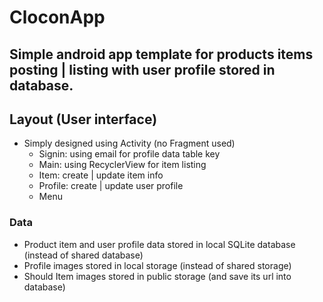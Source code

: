 # CloconApp

## Simple android app template for products items posting | listing with user profile stored in database.

## Layout (User interface)

- Simply designed using Activity (no Fragment used)
  - Signin: using email for profile data table key
  - Main: using RecyclerView for item listing
  - Item: create | update item info
  - Profile: create | update user profile
  - Menu

### Data

- Product item and user profile data stored in local SQLite database (instead of shared database)
- Profile images stored in local storage (instead of shared storage)
- Should Item images stored in public storage (and save its url into database)
